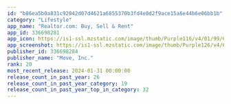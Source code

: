 ```yaml
---
id: "b86ea5b0a831c92042d07d4621a6855370b3fd4e0d2f9ace15a6e44b6e06bb1b"
category: "Lifestyle"
app_name: "Realtor.com: Buy, Sell & Rent"
app_id: 336698281
app_icon: https://is1-ssl.mzstatic.com/image/thumb/Purple116/v4/01/99/63/019963e4-69ae-c095-9264-1273bb5cb45c/AppIcon-0-0-1x_U007emarketing-0-7-0-85-220.png/1024x1024bb.png
app_screenshot: https://is1-ssl.mzstatic.com/image/thumb/Purple126/v4/62/79/4b/62794bf6-348d-2544-72c3-07f55f90f0e2/1776215b-1878-414e-b4cb-7453b10126a3_Move_Realtor_iOS_US_Screenshot-65-1_230926.jpg/1284x2778bb.png
publisher_id: 336698284
publisher_name: "Move, Inc."
rank: 20
most_recent_release: 2024-01-31 00:00:00
release_count_in_past_year: 26
release_count_in_past_year_category: 19
release_count_in_past_year_top_in_category: 32
---
```

